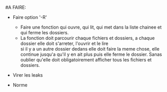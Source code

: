#A FAIRE:

- Faire option '-R'
	- Faire une fonction qui ouvre, qui lit, qui met dans la liste chainee et qui ferme les dossiers.
	- La fonction doit parcourir chaque fichiers et dossiers, a chaque dossier elle doit s'arreter, l'ouvrir et le lire \
		si il y a un autre dossier dedans elle doit faire la meme chose, elle continue jusqu'a qu'il y en ait plus puis elle ferme le dossier. Sanas oublier qu'elle doit obligatoirement afficher tous les fichiers et dossiers. 
- Virer les leaks

- Norme
